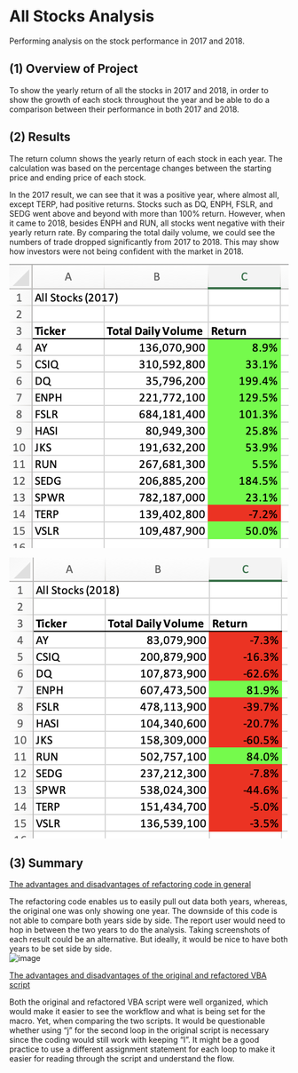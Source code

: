 # All Stocks Analysis
Performing analysis on the stock performance in 2017 and 2018.

## (1) Overview of Project
To show the yearly return of all the stocks in 2017 and 2018, in order to show the growth of each stock throughout the year and be able to do a comparison between their performance in both 2017 and 2018.

## (2) Results
The return column shows the yearly return of each stock in each year. The calculation was based on the percentage changes between the starting price and ending price of each stock. 
 
In the 2017 result, we can see that it was a positive year, where almost all, except TERP, had positive returns. Stocks such as DQ, ENPH, FSLR, and SEDG went above and beyond with more than 100% return. However, when it came to 2018, besides ENPH and RUN, all stocks went negative with their yearly return rate. By comparing the total daily volume, we could see the numbers of trade dropped significantly from 2017 to 2018. This may show how investors were not being confident with the market in 2018. 

![image](https://github.com/sunnycywong/Module-2_stock-analysis/blob/main/Resources/VBA_Challenge_2017.png) 

![image](https://github.com/sunnycywong/Module-2_stock-analysis/blob/main/Resources/VBA_Challenge_2018.png) 

## (3) Summary

<ins> The advantages and disadvantages of refactoring code in general <ins> 
 
The refactoring code enables us to easily pull out data both years, whereas, the original one was only showing one year. 
The downside of this code is not able to compare both years side by side. The report user would need to hop in between the two years to do the analysis. Taking screenshots of each result could be an alternative. But ideally, it would be nice to have both years to be set side by side.  
![image](https://user-images.githubusercontent.com/65827019/155661350-b4b55092-4e5e-4605-900c-68bb74ed6618.png)

<ins> The advantages and disadvantages of the original and refactored VBA script <ins> 
 
Both the original and refactored VBA script were well organized, which would make it easier to see the workflow and what is being set for the macro. Yet, when comparing the two scripts. It would be questionable whether using “j” for the second loop in the original script is necessary since the coding would still work with keeping “I”. It might be a good practice to use a different assignment statement for each loop to make it easier for reading through the script and understand the flow. 
